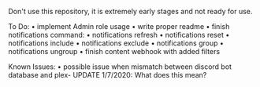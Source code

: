 Don't use this repository, it is extremely early stages and not ready for use.

To Do:
 • implement Admin role usage
 • write proper readme
 • finish notifications command:
     • notifications refresh
     • notifications reset
     • notifications include
     • notifications exclude
     • notifications group
     • notifications ungroup
 • finish content webhook with added filters

Known Issues:
 • possible issue when mismatch between discord bot database and plex- UPDATE 1/7/2020: What does this mean?
